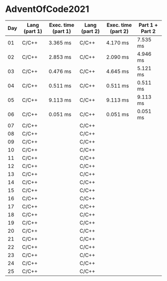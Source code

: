 # AdventOfCode2021
| Day       | Lang (**part 1**) | Exec. time (**part 1**)   | Lang (**part 2**) | Exec. time (**part 2**) |  Part 1 + Part 2    |
|-----------|-------------------|---------------------------|-------------------|-------------------------|---------------------|
| 01        | C/C++             | 3\.365 ms                 | C/C++             | 4\.170 ms               | 7\.535 ms           |
| 02        | C/C++             | 2\.853 ms                 | C/C++             | 2\.090 ms               | 4\.946 ms           |
| 03        | C/C++             | 0\.476 ms                 | C/C++             | 4\.645 ms               | 5\.121 ms           |
| 04        | C/C++             | 0\.511 ms                 | C/C++             | 0\.511 ms               | 0\.511 ms           |
| 05        | C/C++             | 9\.113 ms                 | C/C++             | 9\.113 ms               | 9\.113 ms           |
| 06        | C/C++             | 0\.051 ms                 | C/C++             | 0\.051 ms               | 0\.051 ms           |
| 07        | C/C++             |                           | C/C++             |                         |                     |
| 08        | C/C++             |                           | C/C++             |                         |                     |
| 09        | C/C++             |                           | C/C++             |                         |                     |
| 10        | C/C++             |                           | C/C++             |                         |                     |
| 11        | C/C++             |                           | C/C++             |                         |                     |
| 12        | C/C++             |                           | C/C++             |                         |                     |
| 13        | C/C++             |                           | C/C++             |                         |                     |
| 14        | C/C++             |                           | C/C++             |                         |                     |
| 15        | C/C++             |                           | C/C++             |                         |                     |
| 16        | C/C++             |                           | C/C++             |                         |                     |
| 17        | C/C++             |                           | C/C++             |                         |                     |
| 18        | C/C++             |                           | C/C++             |                         |                     |
| 19        | C/C++             |                           | C/C++             |                         |                     |
| 20        | C/C++             |                           | C/C++             |                         |                     |
| 21        | C/C++             |                           | C/C++             |                         |                     |
| 22        | C/C++             |                           | C/C++             |                         |                     |
| 23        | C/C++             |                           | C/C++             |                         |                     |
| 24        | C/C++             |                           | C/C++             |                         |                     |
| 25        | C/C++             |                           | C/C++             |                         |                     |